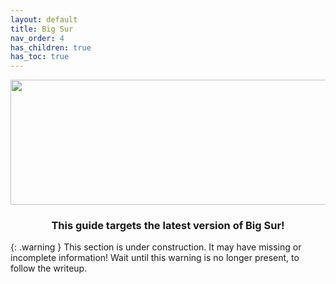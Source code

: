```yaml
---
layout: default
title: Big Sur
nav_order: 4
has_children: true
has_toc: true
---
```


<p align="center">
  <img width="650" height="200" src="../../../assets/HeaderBigSur.png">
</p>

<h3 align="center">This guide targets the latest version of Big Sur!</h3>

{: .warning }
This section is under construction. It may have missing or incomplete information! Wait until this warning is no longer present, to follow the writeup.

